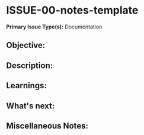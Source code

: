 # ISSUE-00-notes-template

**Primary Issue Type(s):** Documentation

## Objective:

<!--What are the criteria for completion?-->

## Description:

<!--What is on this branch-->

## Learnings:

<!--What new knowledge was gained while working on this objective?-->

## What's next:

<!--After the completion of this objective, where should the focus be next?-->

## Miscellaneous Notes:

<!--Any other notes or observations?-->
